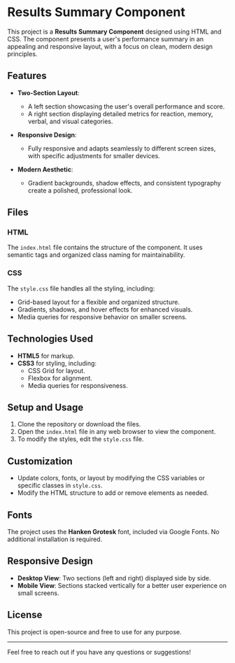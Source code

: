 # Results Summary Component

This project is a **Results Summary Component** designed using HTML and CSS. The component presents a user's performance summary in an appealing and responsive layout, with a focus on clean, modern design principles.

## Features

- **Two-Section Layout**: 
  - A left section showcasing the user's overall performance and score.
  - A right section displaying detailed metrics for reaction, memory, verbal, and visual categories.

- **Responsive Design**:
  - Fully responsive and adapts seamlessly to different screen sizes, with specific adjustments for smaller devices.

- **Modern Aesthetic**:
  - Gradient backgrounds, shadow effects, and consistent typography create a polished, professional look.

## Files

### HTML
The `index.html` file contains the structure of the component. It uses semantic tags and organized class naming for maintainability.

### CSS
The `style.css` file handles all the styling, including:

- Grid-based layout for a flexible and organized structure.
- Gradients, shadows, and hover effects for enhanced visuals.
- Media queries for responsive behavior on smaller screens.

## Technologies Used

- **HTML5** for markup.
- **CSS3** for styling, including:
  - CSS Grid for layout.
  - Flexbox for alignment.
  - Media queries for responsiveness.

## Setup and Usage

1. Clone the repository or download the files.
2. Open the `index.html` file in any web browser to view the component.
3. To modify the styles, edit the `style.css` file.

## Customization

- Update colors, fonts, or layout by modifying the CSS variables or specific classes in `style.css`.
- Modify the HTML structure to add or remove elements as needed.

## Fonts

The project uses the **Hanken Grotesk** font, included via Google Fonts. No additional installation is required.

## Responsive Design

- **Desktop View**: Two sections (left and right) displayed side by side.
- **Mobile View**: Sections stacked vertically for a better user experience on small screens.

## License

This project is open-source and free to use for any purpose.

---

Feel free to reach out if you have any questions or suggestions!
